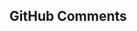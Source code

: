 ## GitHub Comments

<div id="comments"></div>

<link rel="stylesheet" type="text/css" href="github-comments.min.css" />

<script defer src="github-comments.min.js" data-ghissue="josephscott/github-comments/issues/1" data-target="#comments"></script>
